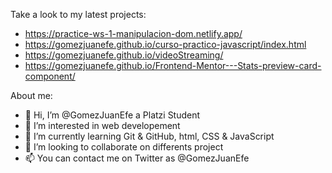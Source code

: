 Take a look to my latest projects:
- https://practice-ws-1-manipulacion-dom.netlify.app/
- https://gomezjuanefe.github.io/curso-practico-javascript/index.html
- https://gomezjuanefe.github.io/videoStreaming/
- https://gomezjuanefe.github.io/Frontend-Mentor---Stats-preview-card-component/

About me:
- 👋 Hi, I’m @GomezJuanEfe a Platzi Student
- 👀 I’m interested in web developement
- 🌱 I’m currently learning Git & GitHub, html, CSS & JavaScript
- 💞️ I’m looking to collaborate on differents project
- 📫 You can contact me on Twitter as @GomezJuanEfe

<!---
GomezJuanEfe/GomezJuanEfe is a ✨ special ✨ repository because its `README.md` (this file) appears on your GitHub profile.
You can click the Preview link to take a look at your changes.
--->
